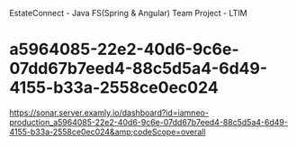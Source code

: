 EstateConnect - Java FS(Spring & Angular) Team Project - LTIM

# a5964085-22e2-40d6-9c6e-07dd67b7eed4-88c5d5a4-6d49-4155-b33a-2558ce0ec024
https://sonar.server.examly.io/dashboard?id=iamneo-production_a5964085-22e2-40d6-9c6e-07dd67b7eed4-88c5d5a4-6d49-4155-b33a-2558ce0ec024&amp;codeScope=overall


 

